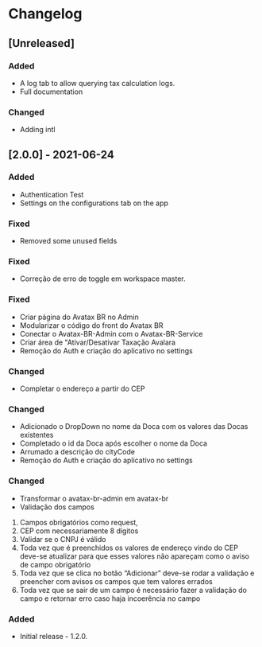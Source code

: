 # Changelog

## [Unreleased]

### Added
- A log tab to allow querying tax calculation logs.
- Full documentation

### Changed
- Adding intl

## [2.0.0] - 2021-06-24

### Added

- Authentication Test
- Settings on the configurations tab on the app

### Fixed

- Removed some unused fields

### Fixed

- Correção de erro de toggle em workspace master.

### Fixed

- Criar página do Avatax BR no Admin
- Modularizar o código do front do Avatax BR
- Conectar o Avatax-BR-Admin com o Avatax-BR-Service
- Criar área de "Ativar/Desativar Taxação Avalara
- Remoção do Auth e criação do aplicativo no settings

### Changed

- Completar o endereço a partir do CEP

### Changed

- Adicionado o DropDown no nome da Doca com os valores das Docas existentes
- Completado o id da Doca após escolher o nome da Doca
- Arrumado a descrição do cityCode
- Remoção do Auth e criação do aplicativo no settings

### Changed

- Transformar o avatax-br-admin em avatax-br
- Validação dos campos

1. Campos obrigatórios como request,
2. CEP com necessariamente 8 dígitos
3. Validar se o CNPJ é válido
4. Toda vez que é preenchidos os valores de endereço vindo do CEP deve-se atualizar para que esses valores não apareçam como o aviso de campo obrigatório
5. Toda vez que se clica no botão “Adicionar” deve-se rodar a validação e preencher com avisos os campos que tem valores errados
6. Toda vez que se sair de um campo é necessário fazer a validação do campo e retornar erro caso haja incoerência no campo

### Added
- Initial release - 1.2.0.
